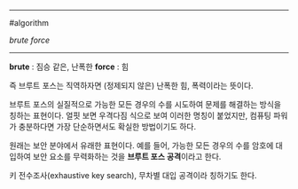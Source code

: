
---

#algorithm

_brute force_

---

**brute** : 짐승 같은, 난폭한
**force** : 힘

즉  브루트 포스는 직역하자면 (정제되지 않은) 난폭한 힘, 폭력이라는 뜻이다.

브루트 포스의 실질적으로 가능한 모든 경우의 수를 시도하여 문제를 해결하는 방식을 칭하는 표현이다. 얼핏 보면 우격다짐 식으로 보여 이러한 명칭이 붙었지만, 컴퓨팅 파워가 충분하다면 가장 단순하면서도 확실한 방법이기도 하다.

원래는 보안 분야에서 유래한 표현이다. 예를 들어, 가능한 모든 경우의 수를 암호에 대입하여 보안 요소를 무력화하는 것을 **브루트 포스 공격**이라고 한다.

키 전수조사(exhaustive key search), 무차별 대입 공격이라 칭하기도 한다.

